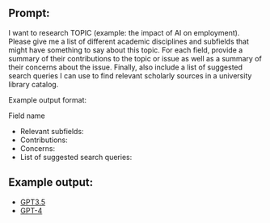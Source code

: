 ## Prompt:
I want to research TOPIC (example: the impact of AI on employment). Please give me a list of different academic disciplines and subfields that might have something to say about this topic. For each field, provide a summary of their contributions to the topic or issue as well as a summary of their concerns about the issue. Finally, also include a list of suggested search queries I can use to find relevant scholarly sources in a university library catalog.

Example output format:

Field name
- Relevant subfields:
- Contributions:
- Concerns:
- List of suggested search queries:

## Example output:
- [GPT3.5](INFSCI_2205_Search_Query_Suggestions_output_3.5.md)
- [GPT-4](INFSCI_2205_Search_Query_Suggestions_output_4.md)
